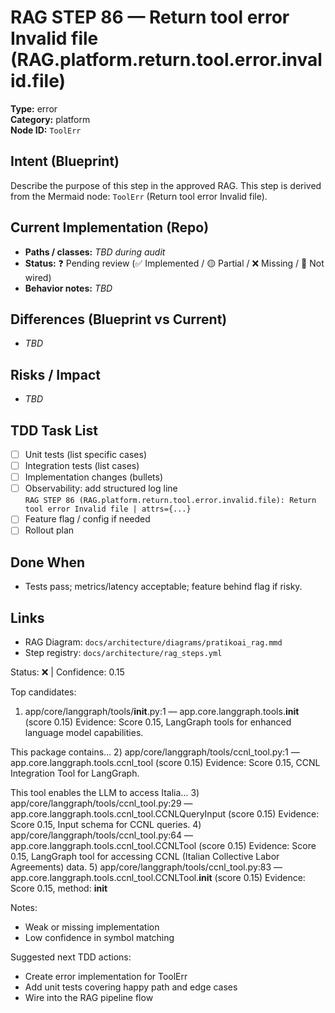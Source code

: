 # RAG STEP 86 — Return tool error Invalid file (RAG.platform.return.tool.error.invalid.file)

**Type:** error  
**Category:** platform  
**Node ID:** `ToolErr`

## Intent (Blueprint)
Describe the purpose of this step in the approved RAG. This step is derived from the Mermaid node: `ToolErr` (Return tool error Invalid file).

## Current Implementation (Repo)
- **Paths / classes:** _TBD during audit_
- **Status:** ❓ Pending review (✅ Implemented / 🟡 Partial / ❌ Missing / 🔌 Not wired)
- **Behavior notes:** _TBD_

## Differences (Blueprint vs Current)
- _TBD_

## Risks / Impact
- _TBD_

## TDD Task List
- [ ] Unit tests (list specific cases)
- [ ] Integration tests (list cases)
- [ ] Implementation changes (bullets)
- [ ] Observability: add structured log line  
  `RAG STEP 86 (RAG.platform.return.tool.error.invalid.file): Return tool error Invalid file | attrs={...}`
- [ ] Feature flag / config if needed
- [ ] Rollout plan

## Done When
- Tests pass; metrics/latency acceptable; feature behind flag if risky.

## Links
- RAG Diagram: `docs/architecture/diagrams/pratikoai_rag.mmd`
- Step registry: `docs/architecture/rag_steps.yml`


<!-- AUTO-AUDIT:BEGIN -->
Status: ❌  |  Confidence: 0.15

Top candidates:
1) app/core/langgraph/tools/__init__.py:1 — app.core.langgraph.tools.__init__ (score 0.15)
   Evidence: Score 0.15, LangGraph tools for enhanced language model capabilities.

This package contains...
2) app/core/langgraph/tools/ccnl_tool.py:1 — app.core.langgraph.tools.ccnl_tool (score 0.15)
   Evidence: Score 0.15, CCNL Integration Tool for LangGraph.

This tool enables the LLM to access Italia...
3) app/core/langgraph/tools/ccnl_tool.py:29 — app.core.langgraph.tools.ccnl_tool.CCNLQueryInput (score 0.15)
   Evidence: Score 0.15, Input schema for CCNL queries.
4) app/core/langgraph/tools/ccnl_tool.py:64 — app.core.langgraph.tools.ccnl_tool.CCNLTool (score 0.15)
   Evidence: Score 0.15, LangGraph tool for accessing CCNL (Italian Collective Labor Agreements) data.
5) app/core/langgraph/tools/ccnl_tool.py:83 — app.core.langgraph.tools.ccnl_tool.CCNLTool.__init__ (score 0.15)
   Evidence: Score 0.15, method: __init__

Notes:
- Weak or missing implementation
- Low confidence in symbol matching

Suggested next TDD actions:
- Create error implementation for ToolErr
- Add unit tests covering happy path and edge cases
- Wire into the RAG pipeline flow
<!-- AUTO-AUDIT:END -->
